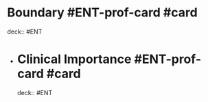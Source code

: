 # Boundary #ENT-prof-card #card

deck:: #ENT

- # Clinical Importance #ENT-prof-card #card
  deck:: #ENT

